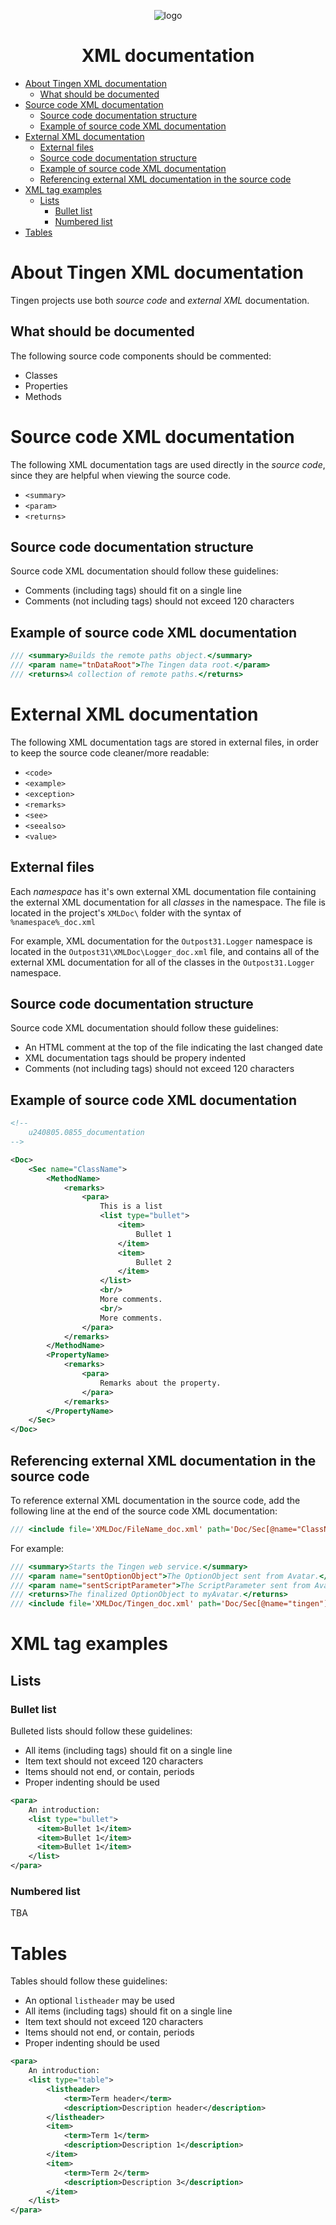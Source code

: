 <!--
  u240805_work-in-progress
-->

<div align="center">

  ![logo](../.github/Images/Logos/TingenDocumentation-232x308.png)

  <h1>
    XML documentation
  </h1>

</div>

- [About Tingen XML documentation](#about-tingen-xml-documentation)
  - [What should be documented](#what-should-be-documented)
- [Source code XML documentation](#source-code-xml-documentation)
  - [Source code documentation structure](#source-code-documentation-structure)
  - [Example of source code XML documentation](#example-of-source-code-xml-documentation)
- [External XML documentation](#external-xml-documentation)
  - [External files](#external-files)
  - [Source code documentation structure](#source-code-documentation-structure-1)
  - [Example of source code XML documentation](#example-of-source-code-xml-documentation-1)
  - [Referencing external XML documentation in the source code](#referencing-external-xml-documentation-in-the-source-code)
- [XML tag examples](#xml-tag-examples)
  - [Lists](#lists)
    - [Bullet list](#bullet-list)
    - [Numbered list](#numbered-list)
- [Tables](#tables)

# About Tingen XML documentation

Tingen projects use both *source code* and *external XML* documentation.

## What should be documented

The following source code components should be commented:

- Classes
- Properties
- Methods

# Source code XML documentation

The following XML documentation tags are used directly in the *source code*, since they are helpful when viewing the source code.

- `<summary>`
- `<param>`
- `<returns>`

## Source code documentation structure

Source code XML documentation should follow these guidelines:

- Comments (including tags) should fit on a single line
- Comments (not including tags) should not exceed 120 characters

## Example of source code XML documentation

```csharp
/// <summary>Builds the remote paths object.</summary>
/// <param name="tnDataRoot">The Tingen data root.</param>
/// <returns>A collection of remote paths.</returns>
```

# External XML documentation

The following XML documentation tags are stored in external files, in order to keep the source code cleaner/more readable:

- `<code>`
- `<example>`
- `<exception>`
- `<remarks>`
- `<see>`
- `<seealso>`
- `<value>`

## External files

Each *namespace* has it's own external XML documentation file containing the external XML documentation for all *classes* in the namespace. The file is located in the project's `XMLDoc\` folder with the syntax of `%namespace%_doc.xml`

For example, XML documentation for the `Outpost31.Logger` namespace is located in the `Outpost31\XMLDoc\Logger_doc.xml` file, and contains all of the external XML documentation for all of the classes in the `Outpost31.Logger` namespace.

## Source code documentation structure

Source code XML documentation should follow these guidelines:

- An HTML comment at the top of the file indicating the last changed date
- XML documentation tags should be propery indented
- Comments (not including tags) should not exceed 120 characters

## Example of source code XML documentation

```xml
<!--
    u240805.0855_documentation
-->

<Doc>
    <Sec name="ClassName">
        <MethodName>
            <remarks>
                <para>
                    This is a list
                    <list type="bullet">
                        <item>
                            Bullet 1
                        </item>
                        <item>
                            Bullet 2
                        </item>
                    </list>
                    <br/>
                    More comments.
                    <br/>
                    More comments.
                </para>
            </remarks>
        </MethodName>
        <PropertyName>
            <remarks>
                <para>
                    Remarks about the property.
                </para>
            </remarks>
        </PropertyName>
    </Sec>
</Doc>
```

## Referencing external XML documentation in the source code

To reference external XML documentation in the source code, add the following line at the end of the source code XML documentation:

```csharp
/// <include file='XMLDoc/FileName_doc.xml' path='Doc/Sec[@name="ClassName"]/MethodName/*'/>
```

For example:

```csharp
/// <summary>Starts the Tingen web service.</summary>
/// <param name="sentOptionObject">The OptionObject sent from Avatar.</param>
/// <param name="sentScriptParameter">The ScriptParameter sent from Avatar.</param>
/// <returns>The finalized OptionObject to myAvatar.</returns>
/// <include file='XMLDoc/Tingen_doc.xml' path='Doc/Sec[@name="tingen"]/RunScript/*'/>
```

# XML tag examples

## Lists

### Bullet list

Bulleted lists should follow these guidelines:

- All items (including tags) should fit on a single line
- Item text should not exceed 120 characters
- Items should not end, or contain, periods
- Proper indenting should be used

```xml
<para>
    An introduction:
    <list type="bullet">
      <item>Bullet 1</item>
      <item>Bullet 1</item>
      <item>Bullet 1</item>
    </list>
</para>
```

### Numbered list

TBA

# Tables

Tables should follow these guidelines:

- An optional `listheader` may be used
- All items (including tags) should fit on a single line
- Item text should not exceed 120 characters
- Items should not end, or contain, periods
- Proper indenting should be used

```xml
<para>
    An introduction:
    <list type="table">
        <listheader>
            <term>Term header</term>
            <description>Description header</description>
        </listheader>
        <item>
            <term>Term 1</term>
            <description>Description 1</description>
        </item>
        <item>
            <term>Term 2</term>
            <description>Description 3</description>
        </item>
    </list>
</para>
```
